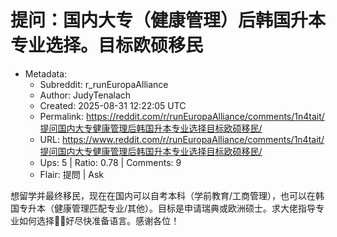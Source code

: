 # 提问：国内大专（健康管理）后韩国升本专业选择。目标欧硕移民

- Metadata:
  - Subreddit: r_runEuropaAlliance
  - Author: JudyTenalach
  - Created: 2025-08-31 12:22:05 UTC
  - Permalink: https://reddit.com/r/runEuropaAlliance/comments/1n4tait/提问国内大专健康管理后韩国升本专业选择目标欧硕移民/
  - URL: https://www.reddit.com/r/runEuropaAlliance/comments/1n4tait/提问国内大专健康管理后韩国升本专业选择目标欧硕移民/
  - Ups: 5 | Ratio: 0.78 | Comments: 9
  - Flair: 提問 | Ask


想留学并最终移民，现在在国内可以自考本科（学前教育/工商管理），也可以在韩国专升本（健康管理匹配专业/其他）。目标是申请瑞典或欧洲硕士。求大佬指导专业如何选择🙏🙏好尽快准备语言。感谢各位！

